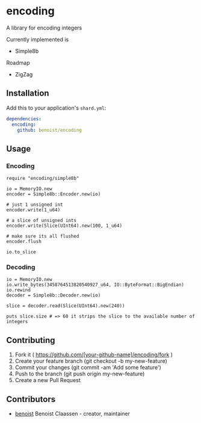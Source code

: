 # encoding

A library for encoding integers

Currently implemented is

* Simple8b

Roadmap

* ZigZag

## Installation


Add this to your application's `shard.yml`:

```yaml
dependencies:
  encoding:
    github: benoist/encoding
```


## Usage

### Encoding
```crystal
require "encoding/simple8b"

io = MemoryIO.new
encoder = Simple8b::Encoder.new(io)

# just 1 unsigned int
encoder.write(1_u64)

# a slice of unsigned ints
encoder.write(Slice(UInt64).new(100, 1_u64)

# make sure its all flushed
encoder.flush

io.to_slice
```

### Decoding

```crystal
io = MemoryIO.new
io.write_bytes(3458764513820540927_u64, IO::ByteFormat::BigEndian)
io.rewind
decoder = Simple8b::Decoder.new(io)

slice = decoder.read(Slice(UInt64).new(240))

puts slice.size # => 60 it strips the slice to the available number of integers
```

## Contributing

1. Fork it ( https://github.com/[your-github-name]/encoding/fork )
2. Create your feature branch (git checkout -b my-new-feature)
3. Commit your changes (git commit -am 'Add some feature')
4. Push to the branch (git push origin my-new-feature)
5. Create a new Pull Request

## Contributors

- [benoist](https://github.com/benoist) Benoist Claassen - creator, maintainer
